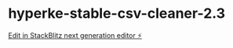# hyperke-stable-csv-cleaner-2.3

[Edit in StackBlitz next generation editor ⚡️](https://stackblitz.com/~/github.com/rambr16/hyperke-stable-csv-cleaner-2.3)